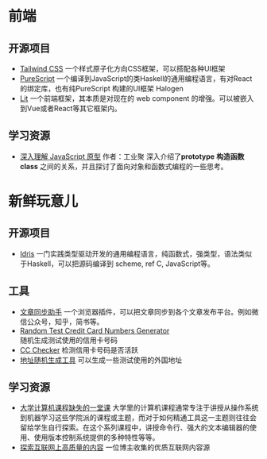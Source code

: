 # 前端
## 开源项目
- [Tailwind CSS](https://tailwindcss.com/) 
	一个样式原子化方向CSS框架，可以搭配各种UI框架
- [PureScript](https://www.purescript.org/) 
	一个编译到JavaScript的类Haskell的通用编程语言，有对React的绑定库，也有纯PureScript 构建的UI框架 Halogen
- [Lit](https://lit.dev/) 
	一个前端框架，其本质是对现在的 web component 的增强。可以被嵌入到Vue或者React等其它框架内。

## 学习资源
- [深入理解 JavaScript 原型](https://mp.weixin.qq.com/s/1UDILezroK5wrcK-Z5bHOg)  作者：工业聚
	深入介绍了**prototype** **构造函数** **class** 之间的关系，并且探讨了面向对象和函数式编程的一些思考。

# 新鲜玩意儿
## 开源项目
- [Idris](https://www.idris-lang.org/) 
	一门实践类型驱动开发的通用编程语言，纯函数式，强类型，语法类似于Haskell，可以把源码编译到 scheme, ref C, JavaScript等。

## 工具
- [文章同步助手](https://www.wechatsync.com/) 
	一个浏览器插件，可以把文章同步到各个文章发布平台。例如微信公众号，知乎，简书等。
- [Random Test Credit Card Numbers Generator](https://namso-gen.com/)  
	随机生成测试使用的信用卡号码
- [CC Checker](https://www.mrchecker.net/card-checker//ccn2/) 
	检测信用卡号码是否活跃
- [地址随机生成工具](https://www.bestrandoms.com/random-address) 
	可以生成一些测试使用的外国地址

## 学习资源
- [大学计算机课程缺失的一堂课](https://missing-semester-cn.github.io/)
	大学里的计算机课程通常专注于讲授从操作系统到机器学习这些学院派的课程或主题，而对于如何精通工具这一主题则往往会留给学生自行探索。在这个系列课程中，讲授命令行、强大的文本编辑器的使用、使用版本控制系统提供的多种特性等等。
- [探索互联网上高质量的内容](https://www.owenyoung.com/sources/)
	一位博主收集的优质互联网内容源